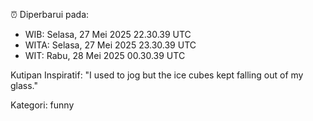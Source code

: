 ⏰ Diperbarui pada:
- WIB: Selasa, 27 Mei 2025 22.30.39 UTC
- WITA: Selasa, 27 Mei 2025 23.30.39 UTC
- WIT: Rabu, 28 Mei 2025 00.30.39 UTC

Kutipan Inspiratif:
"I used to jog but the ice cubes kept falling out of my glass."


Kategori: funny

